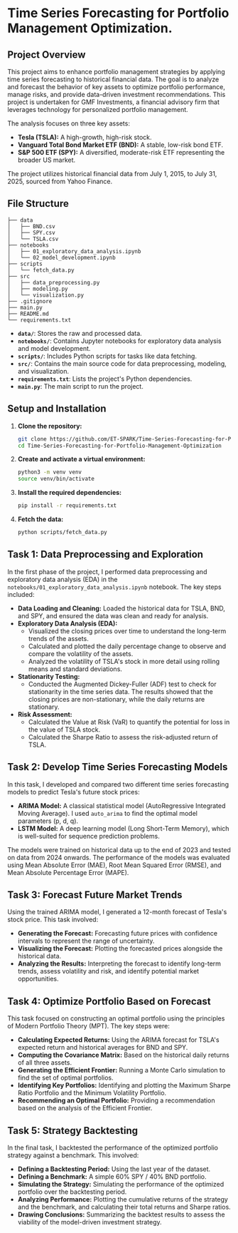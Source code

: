 # Time Series Forecasting for Portfolio Management Optimization.

## Project Overview

This project aims to enhance portfolio management strategies by applying time series forecasting to historical financial data. The goal is to analyze and forecast the behavior of key assets to optimize portfolio performance, manage risks, and provide data-driven investment recommendations. This project is undertaken for GMF Investments, a financial advisory firm that leverages technology for personalized portfolio management.

The analysis focuses on three key assets:

*   **Tesla (TSLA):** A high-growth, high-risk stock.
*   **Vanguard Total Bond Market ETF (BND):** A stable, low-risk bond ETF.
*   **S&P 500 ETF (SPY):** A diversified, moderate-risk ETF representing the broader US market.

The project utilizes historical financial data from July 1, 2015, to July 31, 2025, sourced from Yahoo Finance.

## File Structure

```
├── data
│   ├── BND.csv
│   ├── SPY.csv
│   └── TSLA.csv
├── notebooks
│   ├── 01_exploratory_data_analysis.ipynb
│   └── 02_model_development.ipynb
├── scripts
│   └── fetch_data.py
├── src
│   ├── data_preprocessing.py
│   ├── modeling.py
│   └── visualization.py
├── .gitignore
├── main.py
├── README.md
└── requirements.txt
```

*   **`data/`**: Stores the raw and processed data.
*   **`notebooks/`**: Contains Jupyter notebooks for exploratory data analysis and model development.
*   **`scripts/`**: Includes Python scripts for tasks like data fetching.
*   **`src/`**: Contains the main source code for data preprocessing, modeling, and visualization.
*   **`requirements.txt`**: Lists the project's Python dependencies.
*   **`main.py`**: The main script to run the project.

## Setup and Installation

1.  **Clone the repository:**

    ```bash
    git clone https://github.com/ET-SPARK/Time-Series-Forecasting-for-Portfolio-Management-Optimization.git
    cd Time-Series-Forecasting-for-Portfolio-Management-Optimization
    ```

2.  **Create and activate a virtual environment:**

    ```bash
    python3 -m venv venv
    source venv/bin/activate
    ```

3.  **Install the required dependencies:**

    ```bash
    pip install -r requirements.txt
    ```

4.  **Fetch the data:**

    ```bash
    python scripts/fetch_data.py
    ```

## Task 1: Data Preprocessing and Exploration

In the first phase of the project, I performed data preprocessing and exploratory data analysis (EDA) in the `notebooks/01_exploratory_data_analysis.ipynb` notebook. The key steps included:

*   **Data Loading and Cleaning:** Loaded the historical data for TSLA, BND, and SPY, and ensured the data was clean and ready for analysis.
*   **Exploratory Data Analysis (EDA):**
    *   Visualized the closing prices over time to understand the long-term trends of the assets.
    *   Calculated and plotted the daily percentage change to observe and compare the volatility of the assets.
    *   Analyzed the volatility of TSLA's stock in more detail using rolling means and standard deviations.
*   **Stationarity Testing:**
    *   Conducted the Augmented Dickey-Fuller (ADF) test to check for stationarity in the time series data. The results showed that the closing prices are non-stationary, while the daily returns are stationary.
*   **Risk Assessment:**
    *   Calculated the Value at Risk (VaR) to quantify the potential for loss in the value of TSLA stock.
    *   Calculated the Sharpe Ratio to assess the risk-adjusted return of TSLA.

## Task 2: Develop Time Series Forecasting Models

In this task, I developed and compared two different time series forecasting models to predict Tesla's future stock prices:

*   **ARIMA Model:** A classical statistical model (AutoRegressive Integrated Moving Average). I used `auto_arima` to find the optimal model parameters (p, d, q).
*   **LSTM Model:** A deep learning model (Long Short-Term Memory), which is well-suited for sequence prediction problems.

The models were trained on historical data up to the end of 2023 and tested on data from 2024 onwards. The performance of the models was evaluated using Mean Absolute Error (MAE), Root Mean Squared Error (RMSE), and Mean Absolute Percentage Error (MAPE).

## Task 3: Forecast Future Market Trends

Using the trained ARIMA model, I generated a 12-month forecast of Tesla's stock price. This task involved:

*   **Generating the Forecast:** Forecasting future prices with confidence intervals to represent the range of uncertainty.
*   **Visualizing the Forecast:** Plotting the forecasted prices alongside the historical data.
*   **Analyzing the Results:** Interpreting the forecast to identify long-term trends, assess volatility and risk, and identify potential market opportunities.

## Task 4: Optimize Portfolio Based on Forecast

This task focused on constructing an optimal portfolio using the principles of Modern Portfolio Theory (MPT). The key steps were:

*   **Calculating Expected Returns:** Using the ARIMA forecast for TSLA's expected return and historical averages for BND and SPY.
*   **Computing the Covariance Matrix:** Based on the historical daily returns of all three assets.
*   **Generating the Efficient Frontier:** Running a Monte Carlo simulation to find the set of optimal portfolios.
*   **Identifying Key Portfolios:** Identifying and plotting the Maximum Sharpe Ratio Portfolio and the Minimum Volatility Portfolio.
*   **Recommending an Optimal Portfolio:** Providing a recommendation based on the analysis of the Efficient Frontier.

## Task 5: Strategy Backtesting

In the final task, I backtested the performance of the optimized portfolio strategy against a benchmark. This involved:

*   **Defining a Backtesting Period:** Using the last year of the dataset.
*   **Defining a Benchmark:** A simple 60% SPY / 40% BND portfolio.
*   **Simulating the Strategy:** Simulating the performance of the optimized portfolio over the backtesting period.
*   **Analyzing Performance:** Plotting the cumulative returns of the strategy and the benchmark, and calculating their total returns and Sharpe ratios.
*   **Drawing Conclusions:** Summarizing the backtest results to assess the viability of the model-driven investment strategy.
